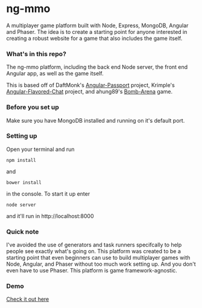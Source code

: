 # ng-mmo

A multiplayer game platform built with Node, Express, MongoDB, Angular and Phaser. The idea is to create a starting point for anyone interested in creating a robust website for a game that also includes the game itself.
### What's in this repo?
The ng-mmo platform, including the back end Node server, the front end Angular app, as well as the game itself.

This is based off of DaftMonk's [Angular-Passport](https://github.com/DaftMonk/angular-passport) project, Krimple's [Angular-Flavored-Chat](https://github.com/krimple/angular-socketio-chat) project, and ahung89's [Bomb-Arena](https://github.com/ahung89/bomb-arena) game.

### Before you set up
Make sure you have MongoDB installed and running on it's default port.

### Setting up
Open your terminal and run <pre><code>npm install</pre></code> and <pre><code>bower install</pre></code> in the console. To start it up enter <pre><code>node server</pre></code> and it'll run in http://localhost:8000

### Quick note
I've avoided the use of generators and task runners specifcally to help people see exactly what's going on. This platform was created to be a starting point that even beginners can use to build multiplayer games with Node, Angular, and Phaser without too much work setting up. And you don't even have to use Phaser. This platform is game framework-agnostic.

### Demo
[Check it out here](http://ng-mmo.cloudapp.net/)
